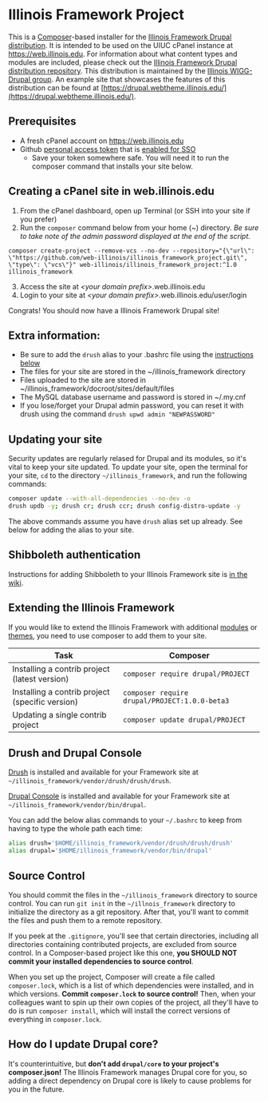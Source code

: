 # Illinois Framework Project

This is a [Composer](https://getcomposer.org/)-based installer for the [Illinois Framework Drupal distribution](https://github.com/web-illinois/illinois_framework_profile). It is intended to be used on the UIUC cPanel instance at https://web.illinois.edu. For information about what content types and modules are included, please check out the [Illinois Framework Drupal distribution repository](https://github.com/web-illinois/illinois_framework_profile). This distribution is maintained by the [Illinois WIGG-Drupal group](https://webtheme.illinois.edu/about/drupal/). An example site that showcases the features of this distribution can be found at [https://drupal.webtheme.illinois.edu/](https://drupal.webtheme.illinois.edu/).

## Prerequisites

* A fresh cPanel account on https://web.illinois.edu
* Github [personal access token](https://docs.github.com/en/github/authenticating-to-github/keeping-your-account-and-data-secure/creating-a-personal-access-token) that is [enabled for SSO](https://docs.github.com/en/github/authenticating-to-github/authenticating-with-saml-single-sign-on/authorizing-a-personal-access-token-for-use-with-saml-single-sign-on)
  * Save your token somewhere safe. You will need it to run the composer command that installs your site below.

## Creating a cPanel site in web.illinois.edu

1. From the cPanel dashboard, open up Terminal (or SSH into your site if you prefer)
2. Run the `composer` command below from your home (~) directory. _Be sure to take note of the admin password displayed at the end of the script._

```
composer create-project --remove-vcs --no-dev --repository="{\"url\": \"https://github.com/web-illinois/illinois_framework_project.git\", \"type\": \"vcs\"}" web-illinois/illinois_framework_project:^1.0 illinois_framework
```

3. Access the site at _\<your domain prefix\>_.web.illinois.edu
4. Login to your site at _\<your domain prefix\>_.web.illinois.edu/user/login

Congrats! You should now have a Illinois Framework Drupal site!

## Extra information:

* Be sure to add the `drush` alias to your .bashrc file using the [instructions below](#drush-and-drupal-console)
* The files for your site are stored in the ~/illinois_framework directory
* Files uploaded to the site are stored in ~/illinois_framework/docroot/sites/default/files
* The MySQL database username and password is stored in ~/.my.cnf
* If you lose/forget your Drupal admin password, you can reset it with drush using the command `drush upwd admin "NEWPASSWORD"`

## Updating your site

Security updates are regularly relased for Drupal and its modules, so it's vital to keep your site updated. To update your site, open the terminal for your site, `cd` to the directory `~/illinois_framework`, and run the following commands:

```bash
composer update --with-all-dependencies --no-dev -o
drush updb -y; drush cr; drush ccr; drush config-distro-update -y
```

The above commands assume you have `drush` alias set up already. See below for adding the alias to your site.

## Shibboleth authentication
Instructions for adding Shibboleth to your Illinois Framework site is [in the wiki](https://github.com/web-illinois/illinois_framework_project/wiki/Setting-up-Shibboleth-authentication-within-your-Illinois-Framework-Drupal-site).

## Extending the Illinois Framework

If you would like to extend the Illinois Framework with additional [modules](https://www.drupal.org/project/project_module) or [themes](https://www.drupal.org/project/project_theme), you need to use composer to add them to your site.  

| Task                                            | Composer                                          |
|-------------------------------------------------|---------------------------------------------------|
| Installing a contrib project (latest version)   | ```composer require drupal/PROJECT```             |
| Installing a contrib project (specific version) | ```composer require drupal/PROJECT:1.0.0-beta3``` |
| Updating a single contrib project               | ```composer update drupal/PROJECT```              |

## Drush and Drupal Console

[Drush](https://www.drush.org/) is installed and available for your Framework site at `~/illinois_framework/vendor/drush/drush/drush`.

[Drupal Console](https://drupalconsole.com/docs/en/about/what-is-the-drupal-console) is installed and available for your Framework site at `~/illinois_framework/vendor/bin/drupal`.

You can add the below alias commands to your `~/.bashrc` to keep from having to type the whole path each time:

```bash
alias drush='$HOME/illinois_framework/vendor/drush/drush/drush'
alias drupal='$HOME/illinois_framework/vendor/bin/drupal'
```

## Source Control
You should commit the files in the `~/illinois_framework` directory to source control. You can run `git init` in the `~/illnois_framework` directory to initialize the directory as a git repository. After that, you'll want to commit the files and push them to a remote repository.

If you peek at the ```.gitignore```, you'll see that certain directories, including all directories containing contributed projects, are excluded from source control. In a Composer-based project like this one, **you SHOULD NOT commit your installed dependencies to source control**.

When you set up the project, Composer will create a file called ```composer.lock```, which is a list of which dependencies were installed, and in which versions. **Commit ```composer.lock``` to source control!** Then, when your colleagues want to spin up their own copies of the project, all they'll have to do is run ```composer install```, which will install the correct versions of everything in ```composer.lock```.

## How do I update Drupal core?
It's counterintuitive, but **don't add `drupal/core` to your project's composer.json!** The Illinois Framework manages Drupal core for you, so adding a direct dependency on Drupal core is likely to cause problems for you in the future.

